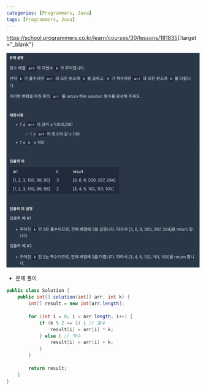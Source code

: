 ```yaml
---
categories: [Programmers, Java]
tags: [Programmers, Java] 
---
```


<https://school.programmers.co.kr/learn/courses/30/lessons/181835>{:target="_blank"}

![문제](/assets/img/programmers/java/%EC%A1%B0%EA%B1%B4%EC%97%90_%EB%A7%9E%EA%B2%8C_%EC%88%98%EC%97%B4_%EB%B3%80%ED%99%98%ED%95%98%EA%B8%B0_3.png)

- 문제 풀이

```java
public class Solution {
    public int[] solution(int[] arr, int k) {
        int[] result = new int[arr.length];
        
        for (int i = 0; i < arr.length; i++) {
            if (k % 2 == 1) { // 홀수
                result[i] = arr[i] * k;
            } else { // 짝수
                result[i] = arr[i] + k;
            }
        }
        
        return result;
    }
}
```

